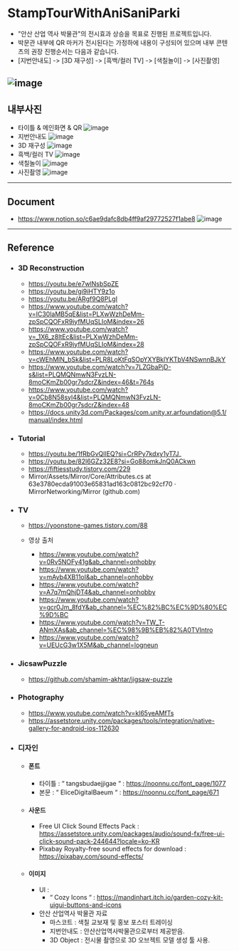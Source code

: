 # StampTourWithAniSaniParki
- "안산 산업 역사 박물관"의 전시효과 상승을 목표로 진행된 프로젝트입니다.
- 박문관 내부에 QR 마커가 전시된다는 가정하에 내용이 구성되어 있으며 내부 콘텐츠의 권장 진행순서는 다음과 같습니다.
- [지번안내도] -> [3D 재구성] -> [흑백/컬러 TV] -> [색칠놀이] -> [사진촬영]
  
![image](https://github.com/FelForest/StampTourWithAniSaniParki/assets/67967722/c6acac85-bf5a-40fd-93ac-5a83ad6e2781)
---
## 내부사진
- 타이틀 & 메인화면 & QR
    ![image](https://github.com/FelForest/StampTourWithAniSaniParki/assets/67967722/ab3a3903-5918-4873-9b64-19a11eadc1fb)
- 지번안내도
    ![image](https://github.com/FelForest/StampTourWithAniSaniParki/assets/67967722/637d6214-d5ed-4bda-b318-77f9709d961b)
- 3D 재구성
    ![image](https://github.com/FelForest/StampTourWithAniSaniParki/assets/67967722/9140c62d-6ce9-443f-8980-ee40c73dcbdf)
- 흑백/컬러 TV
    ![image](https://github.com/FelForest/StampTourWithAniSaniParki/assets/67967722/b44263c9-35bc-4122-ac90-e5366484a462)
- 색칠놀이
    ![image](https://github.com/user-attachments/assets/42e53c5e-43b0-401a-8f5d-e1c794b6c155)
- 사진촬영
    ![image](https://github.com/FelForest/StampTourWithAniSaniParki/assets/67967722/47471c2b-e64e-4e2a-bc46-fdb59a42f681)
---
## Document
- https://www.notion.so/c6ae9dafc8db4ff9af29772527f1abe8
![image](https://github.com/FelForest/StampTourWithAniSaniParki/assets/67967722/501db139-9adf-4095-8045-f02da27df2dc)
---
## Reference
- ### 3D Reconstruction
  - https://youtu.be/e7wlNsbSpZE
  - https://youtu.be/gi9iHTY9z1o
  - https://youtu.be/ARgf9Q8PLgI
  - https://www.youtube.com/watch?v=IC30laMB5qE&list=PLXwWzhDeMm-zpSpCQOFxR9iyfMUqSLIoM&index=26
  - https://www.youtube.com/watch?v=_1X6_z8ltEc&list=PLXwWzhDeMm-zpSpCQOFxR9iyfMUqSLIoM&index=28
  - https://www.youtube.com/watch?v=cWEhMlN_bSk&list=PLR8LoKtFqSOpYXYBklYKTbV4NSwnnBJkY
  - https://www.youtube.com/watch?v=7LZGbaPjD-s&list=PLQMQNmwN3FvzLN-8moCKmZb00gr7sdcrZ&index=46&t=764s
  - https://www.youtube.com/watch?v=0Cb8N58syl4&list=PLQMQNmwN3FvzLN-8moCKmZb00gr7sdcrZ&index=48
  - https://docs.unity3d.com/Packages/com.unity.xr.arfoundation@5.1/manual/index.html
   
- ### Tutorial
  - https://youtu.be/1fRbGvQlIEQ?si=CrRPy7kdxy1yT7J_
  - https://youtu.be/82l6GZz32E8?si=Go88omkJnQ0ACkwn
  - https://fiftiesstudy.tistory.com/229
  - Mirror/Assets/Mirror/Core/Attributes.cs at 63e3780ecda91003e65831ad163c0812bc92cf70 · MirrorNetworking/Mirror (github.com)
 
- ### TV
  - https://yoonstone-games.tistory.com/88
  
  - 영상 출처
    - https://www.youtube.com/watch?v=0Rv5NOFy41g&ab_channel=onhobby
    - https://www.youtube.com/watch?v=mAyb4XB11oI&ab_channel=onhobby
    - https://www.youtube.com/watch?v=A7q7mQhjDT4&ab_channel=onhobby
    - https://www.youtube.com/watch?v=gcr0Jm_8fdY&ab_channel=%EC%82%BC%EC%9D%80%EC%9D%BC
    - https://www.youtube.com/watch?v=TW_T-ANmXAs&ab_channel=%EC%98%9B%EB%82%A0TVIntro
    - https://www.youtube.com/watch?v=UEUcG3w1X5M&ab_channel=logneun
   
- ### JicsawPuzzle 
  - https://github.com/shamim-akhtar/jigsaw-puzzle

- ### Photography 
  - https://www.youtube.com/watch?v=kl65yeAMfTs
  - https://assetstore.unity.com/packages/tools/integration/native-gallery-for-android-ios-112630

- ### 디자인
  - #### 폰트
    - 타이틀 : “ tangsbudaejjigae “ : https://noonnu.cc/font_page/1077 
    - 본문 : “ EliceDigitalBaeum “ : https://noonnu.cc/font_page/671

  - #### 사운드
    - Free UI Click Sound Effects Pack : https://assetstore.unity.com/packages/audio/sound-fx/free-ui-click-sound-pack-244644?locale=ko-KR
    - Pixabay Royalty-free sound effects for download : https://pixabay.com/sound-effects/
   
  - #### 이미지
    - UI : 
      - “ Cozy Icons “ : https://mandinhart.itch.io/garden-cozy-kit-uigui-buttons-and-icons
    - 안산 산업역사 박물관 자료
      - 마스코트 : 색칠 교보재 및 홍보 포스터 트레이싱
      - 지번안내도 : 안산산업역사박물관으로부터 제공받음.
      - 3D Object : 전시물 촬영으로 3D 오브젝트 모델 생성 툴 사용.
